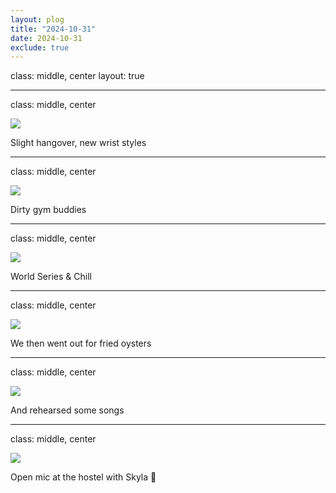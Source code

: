 ```yaml
---
layout: plog
title: "2024-10-31"
date: 2024-10-31
exclude: true
---
```


class: middle, center
layout: true

---

class: middle, center

<img class="plog-picture" src="{{ site.baseurl }}/img/plog/2024-10-31/01.jpg" />

Slight hangover, new wrist styles

---

class: middle, center

<img class="plog-picture" src="{{ site.baseurl }}/img/plog/2024-10-31/02.jpg" />

Dirty gym buddies

---

class: middle, center

<img class="plog-picture" src="{{ site.baseurl }}/img/plog/2024-10-31/03.jpg" />

World Series & Chill

---

class: middle, center

<img class="plog-picture" src="{{ site.baseurl }}/img/plog/2024-10-31/04.jpg" />

We then went out for fried oysters

---

class: middle, center

<img class="plog-picture" src="{{ site.baseurl }}/img/plog/2024-10-31/05.jpg" />

And rehearsed some songs

---

class: middle, center

<img class="plog-picture" src="{{ site.baseurl }}/img/plog/2024-10-31/06.jpg" />

Open mic at the hostel with Skyla 🎸

